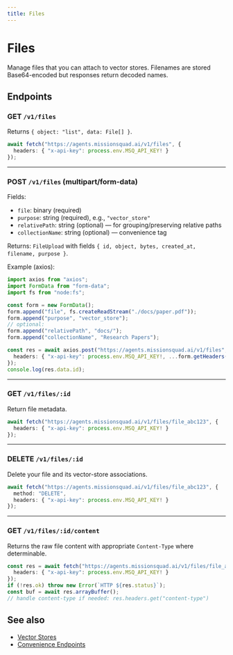 ```yaml
---
title: Files
---
```


# Files

Manage files that you can attach to vector stores. Filenames are stored Base64-encoded but responses return decoded names.

## Endpoints

### GET `/v1/files`

Returns `{ object: "list", data: File[] }`.

```ts
await fetch("https://agents.missionsquad.ai/v1/files", {
  headers: { "x-api-key": process.env.MSQ_API_KEY! }
});
```

---

### POST `/v1/files` (multipart/form-data)

Fields:

- `file`: binary (required)
- `purpose`: string (required), e.g., `"vector_store"`
- `relativePath`: string (optional) — for grouping/preserving relative paths
- `collectionName`: string (optional) — convenience tag

Returns: `FileUpload` with fields `{ id, object, bytes, created_at, filename, purpose }`.

Example (axios):

```ts
import axios from "axios";
import FormData from "form-data";
import fs from "node:fs";

const form = new FormData();
form.append("file", fs.createReadStream("./docs/paper.pdf"));
form.append("purpose", "vector_store");
// optional:
form.append("relativePath", "docs/");
form.append("collectionName", "Research Papers");

const res = await axios.post("https://agents.missionsquad.ai/v1/files", form, {
  headers: { "x-api-key": process.env.MSQ_API_KEY!, ...form.getHeaders() }
});
console.log(res.data.id);
```

---

### GET `/v1/files/:id`

Return file metadata.

```ts
await fetch("https://agents.missionsquad.ai/v1/files/file_abc123", {
  headers: { "x-api-key": process.env.MSQ_API_KEY! }
});
```

---

### DELETE `/v1/files/:id`

Delete your file and its vector-store associations.

```ts
await fetch("https://agents.missionsquad.ai/v1/files/file_abc123", {
  method: "DELETE",
  headers: { "x-api-key": process.env.MSQ_API_KEY! }
});
```

---

### GET `/v1/files/:id/content`

Returns the raw file content with appropriate `Content-Type` where determinable.

```ts
const res = await fetch("https://agents.missionsquad.ai/v1/files/file_abc123/content", {
  headers: { "x-api-key": process.env.MSQ_API_KEY! }
});
if (!res.ok) throw new Error(`HTTP ${res.status}`);
const buf = await res.arrayBuffer();
// handle content-type if needed: res.headers.get("content-type")
```

## See also

- [Vector Stores](/api/reference/vector-stores)
- [Convenience Endpoints](/api/reference/convenience)
